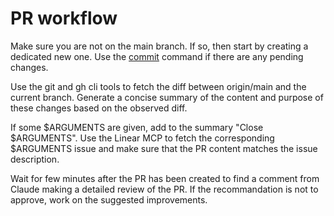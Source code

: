 # PR workflow

Make sure you are not on the main branch. If so, then start by creating a
dedicated new one. Use the [commit](./commit.md) command if there are any
pending changes.

Use the git and gh cli tools to fetch the diff between origin/main and the
current branch. Generate a concise summary of the content and purpose of these
changes based on the observed diff.

If some $ARGUMENTS are given, add to the summary "Close $ARGUMENTS". Use the
Linear MCP to fetch the corresponding $ARGUMENTS issue and make sure that the PR
content matches the issue description.

Wait for few minutes after the PR has been created to find a comment from Claude
making a detailed review of the PR. If the recommandation is not to approve,
work on the suggested improvements.
